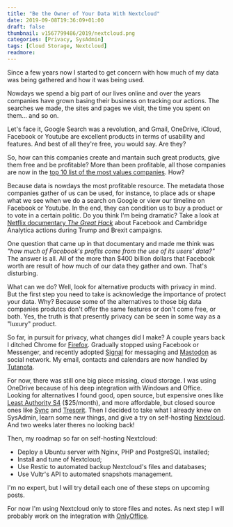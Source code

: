```yaml
---
title: "Be the Owner of Your Data With Nextcloud"
date: 2019-09-08T19:36:09+01:00
draft: false
thumbnail: v1567799486/2019/nextcloud.png
categories: [Privacy, SysAdmin]
tags: [Cloud Storage, Nextcloud]
readmore: 
---
```


Since a few years now I started to get concern with how much of my data was being gathered and how it was being used.

Nowdays we spend a big part of our lives online and over the years companies have grown basing their business on tracking our actions. The searches we made, the sites and pages we visit, the time you spent on them... and so on.

Let's face it, Google Search was a revolution, and Gmail, OneDrive, iCloud, Facebook or Youtube are excellent products in terms of usability and features. And best of all they're free, you would say. Are they?

So, how can this companies create and mantain such great products, give them free and be profitable? More than been profitable, all those companies are now in the [top 10 list of the most values companies](https://fxssi.com/top-10-most-valuable-companies-in-the-world/). How?

Because data is nowdays the most profitable resource. The metadata those companies gather of us can be used, for instance, to place ads or shape what we see when we do a search on Google or view our timeline on Facebook or Youtube. In the end, they can condition us to buy a product or to vote in a certain politic. Do you think I'm being dramatic? Take a look at [Netflix documentary *The Great Hack*](https://www.netflix.com/Title/80117542/) about Facebook and Cambridge Analytica actions during Trump and Brexit campaigns.

One question that came up in that documentary and made me think was *"how much of Facebook's profits come from the use of its users' data?"* The answer is all. All of the more than $400 billion dollars that Facebook worth are result of how much of our data they gather and own. That's disturbing.

What can we do? Well, look for alternative products with privacy in mind. But the first step you need to take is acknowledge the importance of protect your data. Why? Because some of the alternatives to those big data companies produtcs don't offer the same features or don't come free, or both. Yes, the truth is that presently privacy can be seen in some way as a "luxury" product.

So far, in pursuit for privacy, what changes did I make? A couple years back I ditched Chrome for [Firefox](https://www.mozilla.org/firefox/new/). Gradually stopped using Facebook or Messenger, and recently adopted [Signal](https://www.signal.org/) for messaging and [Mastodon](https://joinmastodon.org/) as social network. My email, contacts and calendars are now handled by [Tutanota](https://tutanota.com/).

For now, there was still one big piece missing, cloud storage. I was using OneDrive because of his deep integration with Windows and Office. Looking for alternatives I found good, open source, but expensive ones like [Least Authority S4](https://leastauthority.com/) ($25/month), and more affordable, but closed source ones like [Sync](https://www.sync.com/) and [Tresorit](https://tresorit.com/). Then I decided to take what I already knew on SysAdmin, learn some new things, and give a try on self-hosting [Nextcloud](https://nextcloud.com/). And two weeks later theres no looking back!

Then, my roadmap so far on self-hosting Nextcloud:

- Deploy a Ubuntu server with Nginx, PHP and PostgreSQL installed;
- Install and tune of Nextcloud;
- Use Restic to automated backup Nextcloud's files and databases;
- Use Vultr's API to automated snapshots management.
  
I'm no expert, but I will try detail each one of these steps on upcoming posts.

For now I'm using Nextcloud only to store files and notes. As next step I will probably work on the integration with [OnlyOffice](https://www.onlyoffice.com/).